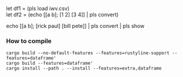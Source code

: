 
let df1 = (pls load iwv.csv)   
let df2 = (echo [[a b]; [1 2] [3 4]] | pls convert)   

echo [[a b]; [rick paul] [bill pete]] | pls convert | pls show   


### How to compile

```
cargo build --no-default-features --features=rustyline-support --features=dataframe'
cargo build --features=dataframe'
cargo install --path . --install --features=extra,dataframe
```
